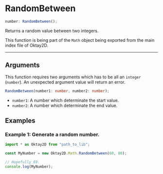 # RandomBetween

```ts
number: RandomBetween();
```

Returns a random value between two integers. 

This function is being part of the ``Math`` object being exported from the main index file of Oktay2D.

- - -

## Arguments

This function requires two arguments which has to be all an ``integer`` (``number``). An unexpected 
argument value will return an error.

```ts
RandomBetween(number1: number, number2: number);
```

- ``number1``: A number which determinate the start value.
- ``number2``: A number which determinate the end value.

## Examples

### Example 1: Generate a random number.

```js
import * as Oktay2D from "path_to_lib";

const MyNumber = new Oktay2D.Math.RandomBetween(60, 80);

// Hopefully 69.
console.log(MyNumber);
```